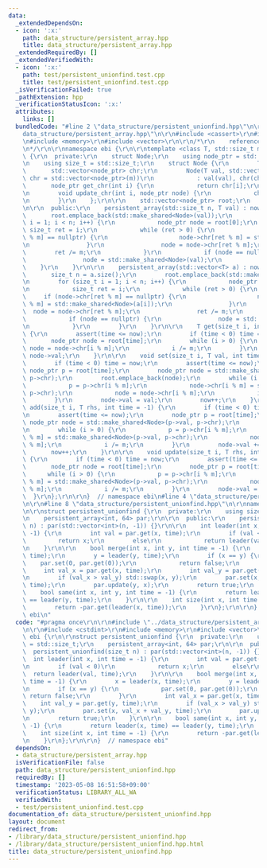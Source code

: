 ```yaml
---
data:
  _extendedDependsOn:
  - icon: ':x:'
    path: data_structure/persistent_array.hpp
    title: data_structure/persistent_array.hpp
  _extendedRequiredBy: []
  _extendedVerifiedWith:
  - icon: ':x:'
    path: test/persistent_unionfind.test.cpp
    title: test/persistent_unionfind.test.cpp
  _isVerificationFailed: true
  _pathExtension: hpp
  _verificationStatusIcon: ':x:'
  attributes:
    links: []
  bundledCode: "#line 2 \"data_structure/persistent_unionfind.hpp\"\n\r\n#line 2 \"\
    data_structure/persistent_array.hpp\"\n\r\n#include <cassert>\r\n#include <cstdint>\r\
    \n#include <memory>\r\n#include <vector>\r\n\r\n/*\r\n    reference: https://37zigen.com/persistent-array/\r\
    \n*/\r\n\r\nnamespace ebi {\r\n\r\ntemplate <class T, std::size_t m> struct persistent_array\
    \ {\r\n  private:\r\n    struct Node;\r\n    using node_ptr = std::shared_ptr<Node>;\r\
    \n    using size_t = std::size_t;\r\n    struct Node {\r\n        T val;\r\n \
    \       std::vector<node_ptr> chr;\r\n        Node(T val, std::vector<node_ptr>\
    \ chr = std::vector<node_ptr>(m))\r\n            : val(val), chr(chr) {}\r\n \
    \       node_ptr get_chr(int i) {\r\n            return chr[i];\r\n        }\r\
    \n        void update_chr(int i, node_ptr node) {\r\n            chr[i] = node;\r\
    \n        }\r\n    };\r\n\r\n    std::vector<node_ptr> root;\r\n    int now;\r\
    \n\r\n  public:\r\n    persistent_array(std::size_t n, T val) : now(0) {\r\n \
    \       root.emplace_back(std::make_shared<Node>(val));\r\n        for (size_t\
    \ i = 1; i < n; i++) {\r\n            node_ptr node = root[0];\r\n           \
    \ size_t ret = i;\r\n            while (ret > 0) {\r\n                if (node->chr[ret\
    \ % m] == nullptr) {\r\n                    node->chr[ret % m] = std::make_shared<Node>(val);\r\
    \n                }\r\n                node = node->chr[ret % m];\r\n        \
    \        ret /= m;\r\n            }\r\n            if (node == nullptr) {\r\n\
    \                node = std::make_shared<Node>(val);\r\n            }\r\n    \
    \    }\r\n    }\r\n\r\n    persistent_array(std::vector<T> a) : now(0) {\r\n \
    \       size_t n = a.size();\r\n        root.emplace_back(std::make_shared<Node>(a[0]));\r\
    \n        for (size_t i = 1; i < n; i++) {\r\n            node_ptr node = root[0];\r\
    \n            size_t ret = i;\r\n            while (ret > 0) {\r\n           \
    \     if (node->chr[ret % m] == nullptr) {\r\n                    node->chr[ret\
    \ % m] = std::make_shared<Node>(a[i]);\r\n                }\r\n              \
    \  node = node->chr[ret % m];\r\n                ret /= m;\r\n            }\r\n\
    \            if (node == nullptr) {\r\n                node = std::make_shared<Node>(a[i]);\r\
    \n            }\r\n        }\r\n    }\r\n\r\n    T get(size_t i, int time = -1)\
    \ {\r\n        assert(time <= now);\r\n        if (time < 0) time = now;\r\n \
    \       node_ptr node = root[time];\r\n        while (i > 0) {\r\n           \
    \ node = node->chr[i % m];\r\n            i /= m;\r\n        }\r\n        return\
    \ node->val;\r\n    }\r\n\r\n    void set(size_t i, T val, int time = -1) {\r\n\
    \        if (time < 0) time = now;\r\n        assert(time <= now);\r\n       \
    \ node_ptr p = root[time];\r\n        node_ptr node = std::make_shared<Node>(p->val,\
    \ p->chr);\r\n        root.emplace_back(node);\r\n        while (i > 0) {\r\n\
    \            p = p->chr[i % m];\r\n            node->chr[i % m] = std::make_shared<Node>(p->val,\
    \ p->chr);\r\n            node = node->chr[i % m];\r\n            i /= m;\r\n\
    \        }\r\n        node->val = val;\r\n        now++;\r\n    }\r\n\r\n    void\
    \ add(size_t i, T rhs, int time = -1) {\r\n        if (time < 0) time = now;\r\
    \n        assert(time <= now);\r\n        node_ptr p = root[time];\r\n       \
    \ node_ptr node = std::make_shared<Node>(p->val, p->chr);\r\n        root.emplace_back(node);\r\
    \n        while (i > 0) {\r\n            p = p->chr[i % m];\r\n            node->chr[i\
    \ % m] = std::make_shared<Node>(p->val, p->chr);\r\n            node = node->chr[i\
    \ % m];\r\n            i /= m;\r\n        }\r\n        node->val += rhs;\r\n \
    \       now++;\r\n    }\r\n\r\n    void update(size_t i, T rhs, int time = -1)\
    \ {\r\n        if (time < 0) time = now;\r\n        assert(time <= now);\r\n \
    \       node_ptr node = root[time];\r\n        node_ptr p = root[time];\r\n  \
    \      while (i > 0) {\r\n            p = p->chr[i % m];\r\n            node->chr[i\
    \ % m] = std::make_shared<Node>(p->val, p->chr);\r\n            node = node->chr[i\
    \ % m];\r\n            i /= m;\r\n        }\r\n        node->val = rhs;\r\n  \
    \  }\r\n};\r\n\r\n}  // namespace ebi\n#line 4 \"data_structure/persistent_unionfind.hpp\"\
    \n\r\n#line 8 \"data_structure/persistent_unionfind.hpp\"\n\r\nnamespace ebi {\r\
    \n\r\nstruct persistent_unionfind {\r\n  private:\r\n    using size_t = std::size_t;\r\
    \n    persistent_array<int, 64> par;\r\n\r\n  public:\r\n    persistent_unionfind(size_t\
    \ n) : par(std::vector<int>(n, -1)) {}\r\n\r\n    int leader(int x, int time =\
    \ -1) {\r\n        int val = par.get(x, time);\r\n        if (val < 0)\r\n   \
    \         return x;\r\n        else\r\n            return leader(val, time);\r\
    \n    }\r\n\r\n    bool merge(int x, int y, int time = -1) {\r\n        x = leader(x,\
    \ time);\r\n        y = leader(y, time);\r\n        if (x == y) {\r\n        \
    \    par.set(0, par.get(0));\r\n            return false;\r\n        }\r\n   \
    \     int val_x = par.get(x, time);\r\n        int val_y = par.get(y, time);\r\
    \n        if (val_x > val_y) std::swap(x, y);\r\n        par.set(x, val_x + val_y,\
    \ time);\r\n        par.update(y, x);\r\n        return true;\r\n    }\r\n\r\n\
    \    bool same(int x, int y, int time = -1) {\r\n        return leader(x, time)\
    \ == leader(y, time);\r\n    }\r\n\r\n    int size(int x, int time = -1) {\r\n\
    \        return -par.get(leader(x, time));\r\n    }\r\n};\r\n\r\n}  // namespace\
    \ ebi\n"
  code: "#pragma once\r\n\r\n#include \"../data_structure/persistent_array.hpp\"\r\
    \n\r\n#include <cstdint>\r\n#include <memory>\r\n#include <vector>\r\n\r\nnamespace\
    \ ebi {\r\n\r\nstruct persistent_unionfind {\r\n  private:\r\n    using size_t\
    \ = std::size_t;\r\n    persistent_array<int, 64> par;\r\n\r\n  public:\r\n  \
    \  persistent_unionfind(size_t n) : par(std::vector<int>(n, -1)) {}\r\n\r\n  \
    \  int leader(int x, int time = -1) {\r\n        int val = par.get(x, time);\r\
    \n        if (val < 0)\r\n            return x;\r\n        else\r\n          \
    \  return leader(val, time);\r\n    }\r\n\r\n    bool merge(int x, int y, int\
    \ time = -1) {\r\n        x = leader(x, time);\r\n        y = leader(y, time);\r\
    \n        if (x == y) {\r\n            par.set(0, par.get(0));\r\n           \
    \ return false;\r\n        }\r\n        int val_x = par.get(x, time);\r\n    \
    \    int val_y = par.get(y, time);\r\n        if (val_x > val_y) std::swap(x,\
    \ y);\r\n        par.set(x, val_x + val_y, time);\r\n        par.update(y, x);\r\
    \n        return true;\r\n    }\r\n\r\n    bool same(int x, int y, int time =\
    \ -1) {\r\n        return leader(x, time) == leader(y, time);\r\n    }\r\n\r\n\
    \    int size(int x, int time = -1) {\r\n        return -par.get(leader(x, time));\r\
    \n    }\r\n};\r\n\r\n}  // namespace ebi"
  dependsOn:
  - data_structure/persistent_array.hpp
  isVerificationFile: false
  path: data_structure/persistent_unionfind.hpp
  requiredBy: []
  timestamp: '2023-05-08 16:51:58+09:00'
  verificationStatus: LIBRARY_ALL_WA
  verifiedWith:
  - test/persistent_unionfind.test.cpp
documentation_of: data_structure/persistent_unionfind.hpp
layout: document
redirect_from:
- /library/data_structure/persistent_unionfind.hpp
- /library/data_structure/persistent_unionfind.hpp.html
title: data_structure/persistent_unionfind.hpp
---
```

